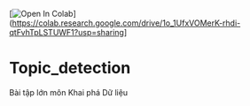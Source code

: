 [![Open In Colab](https://colab.research.google.com/assets/colab-badge.svg)](https://colab.research.google.com/drive/1o_1UfxVOMerK-rhdi-qtFvhTpLSTUWF1?usp=sharing]
# Topic_detection
Bài tập lớn môn Khai phá Dữ liệu
